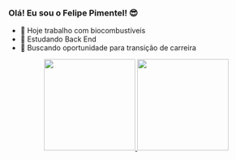 ### Olá! Eu sou o Felipe Pimentel! 😎

- 🔭 Hoje trabalho com biocombustíveis
- 🌱 Estudando Back End
- 🔎 Buscando oportunidade para transição de carreira



<div align="center">
  <a href="https://github.com/FelipePimentelBR">
  <img height="180em" src="https://github-readme-stats.vercel.app/api?username=FelipePimentelBR&show_icons=true&theme=dark&include_all_commits=true&count_private=true"/>
  <img height="180em" src="https://github-readme-stats.vercel.app/api/top-langs/?username=FelipePimentelBR&layout=compact&langs_count=7&theme=dark"/>
</div>
